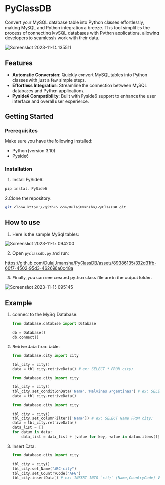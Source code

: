 # PyClassDB

Convert your MySQL database table into Python classes effortlessly, making MySQL and Python integration a breeze. This tool simplifies the process of connecting MySQL databases with Python applications, allowing developers to seamlessly work with their data.

![Screenshot 2023-11-14 135511](https://github.com/DulajUmansha/PyClassDB/assets/89386135/ea3d75e3-f5bf-4f78-bdc5-d05f93ddd974)

## Features

- **Automatic Conversion**: Quickly convert MySQL tables into Python classes with just a few simple steps.
- **Effortless Integration**: Streamline the connection between MySQL databases and Python applications.
- **Pyside6 Compatibility**: Built with Pyside6 support to enhance the user interface and overall user experience.

## Getting Started

### Prerequisites

Make sure you have the following installed:

- Python (version 3.10)
- Pyside6

### Installation

1. Install PySide6:
   
```bash
pip install PySide6
```
   
2.Clone the repository:

   ```bash
   git clone https://github.com/DulajUmansha/PyClassDB.git
   ```

## How to use

1. Here is the sample MySql tables:
   
![Screenshot 2023-11-15 094200](https://github.com/DulajUmansha/PyClassDB/assets/89386135/5bb3727b-ec00-4176-8aba-884776ffa577)

2. Open ``` pyclassdb.py ``` and run:

https://github.com/DulajUmansha/PyClassDB/assets/89386135/332d31fb-60f7-4502-95d3-462696a0c48a

3. Finally, you can see created python class file are in the output folder. 

![Screenshot 2023-11-15 095145](https://github.com/DulajUmansha/PyClassDB/assets/89386135/23253ce4-bca9-4bcb-995f-fcdc729fc248)

## Example

1. connect to the MySql Database:
   ```python
   from database.database import Database
   
   db = Database()
   db.connect()
   ```

2. Retrive data from table:
   ```python
   from database.city import city

   tbl_city = city()
   data = tbl_city.retriveData() # ex: SELECT * FROM city;
   ```
   ```python
   from database.city import city

   tbl_city = city()
   tbl_city.set_conditionData('Name','Malvinas Argentinas') # ex: SELECT * FROM city WHERE name = 'Malvinas Argentinas';
   data = tbl_city.retriveData()
   ```
   ```python
   from database.city import city

   tbl_city = city()
   tbl_city.set_columnFilter(['Name']) # ex: SELECT Name FROM city; 
   data = tbl_city.retriveData()
   data_list = []
   for datum in data:
       data_list = data_list + [value for key, value in datum.items()]
   ```
3. Insert Data:
   ```python
   from database.city import city

   tbl_city = city()
   tbl_city.set_Name("ABC-city")
   tbl_city.set_CountryCode("AFG")
   tbl_city.insertData() # ex: INSERT INTO `city` (Name,CountryCode) VALUES ('ABC-city','AFG');
   ```
